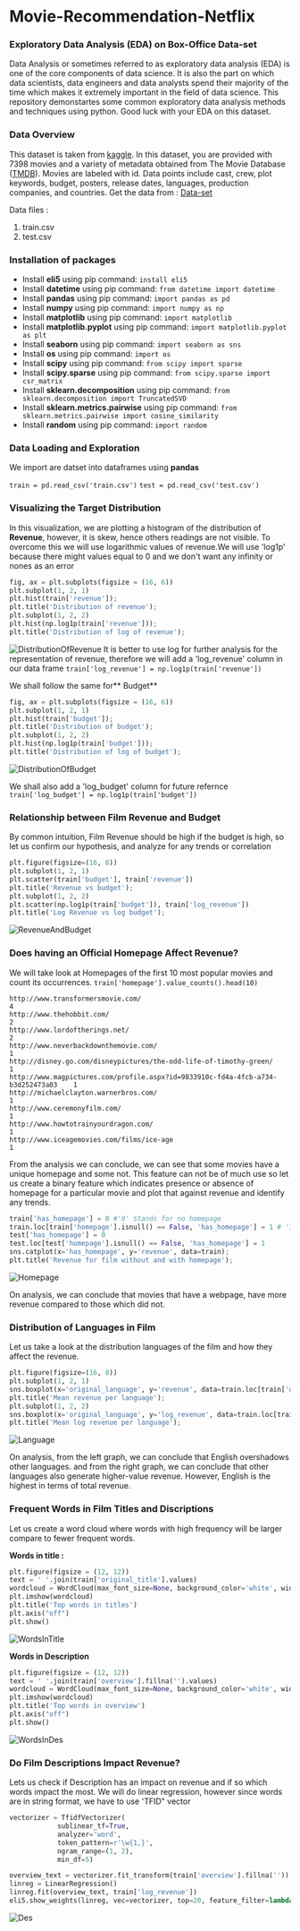 # Movie-Recommendation-Netflix

### Exploratory Data Analysis (EDA) on Box-Office Data-set
Data Analysis or sometimes referred to as exploratory data analysis (EDA) is one of the core components of data science. It is also the part on which data scientists, data engineers and data analysts spend their majority of the time which makes it extremely important in the field of data science. This repository demonstartes some common exploratory data analysis methods and techniques using python.  Good luck with your EDA on this dataset.

### Data Overview 
This dataset is taken from [kaggle](https://www.kaggle.com/ "kaggle"). In this dataset, you are provided with 7398 movies and a variety of metadata obtained from The Movie Database ([TMDB](https://www.themoviedb.org/ "TMDB")). Movies are labeled with id. Data points include cast, crew, plot keywords, budget, posters, release dates, languages, production companies, and countries.
Get the data from : [Data-set](https://www.kaggle.com/c/tmdb-box-office-prediction/data "DATASET")

Data files :
1. train.csv
2. test.csv

###  Installation of packages
- Install **eli5** using pip command: `install eli5`
- Install **datetime** using pip command: `from datetime import datetime`
- Install **pandas** using pip command: `import pandas as pd`
- Install **numpy** using pip command: `import numpy as np`
- Install **matplotlib** using pip command: `import matplotlib`
- Install **matplotlib.pyplot** using pip command: `import matplotlib.pyplot as plt`
- Install **seaborn** using pip command: `import seaborn as sns`
- Install **os** using pip command: `import os`
- Install **scipy** using pip command: `from scipy import sparse`
- Install **scipy.sparse** using pip command: `from scipy.sparse import csr_matrix`
- Install **sklearn.decomposition** using pip command: `from sklearn.decomposition import TruncatedSVD`
- Install **sklearn.metrics.pairwise** using pip command: `from sklearn.metrics.pairwise import cosine_similarity`
- Install **random** using pip command: `import random`

###  Data Loading and Exploration
 We import are datset into dataframes using **pandas**

`train = pd.read_csv('train.csv')`
`test = pd.read_csv('test.csv')`

### Visualizing the Target Distribution

In this visualization, we are plotting a histogram of the distribution of **Revenue**, however, it is skew, hence others readings are not visible. To overcome this we will use logarithmic values of revenue.We will use 'log1p' because there might values equal to 0 and we don't want any infinity or nones as an error



```Python
fig, ax = plt.subplots(figsize = (16, 6))
plt.subplot(1, 2, 1)
plt.hist(train['revenue']);
plt.title('Distribution of revenue');
plt.subplot(1, 2, 2)
plt.hist(np.log1p(train['revenue']));
plt.title('Distribution of log of revenue');
```

![DistributionOfRevenue](/plots/DistributionOfRevenue.png "Analysis 1")
It is better to use log for further analysis for the representation of revenue, therefore we will add a 'log_revenue' column in our data frame
`train['log_revenue'] = np.log1p(train['revenue'])`

We shall follow the same for** Budget**

```Python
fig, ax = plt.subplots(figsize = (16, 6))
plt.subplot(1, 2, 1)
plt.hist(train['budget']);
plt.title('Distribution of budget');
plt.subplot(1, 2, 2)
plt.hist(np.log1p(train['budget']));
plt.title('Distribution of log of budget');
```
![DistributionOfBudget](/plots/DistributionOfBudget.png "Analysis 1")

We shall also add a 'log_budget' column for future refernce
`train['log_budget'] = np.log1p(train['budget'])`
### Relationship between Film Revenue and Budget
By common intuition, Film Revenue should be high if the budget is high, so let us confirm our hypothesis, and analyze for any trends or correlation


```Python
plt.figure(figsize=(16, 8))
plt.subplot(1, 2, 1)
plt.scatter(train['budget'], train['revenue'])
plt.title('Revenue vs budget');
plt.subplot(1, 2, 2)
plt.scatter(np.log1p(train['budget']), train['log_revenue'])
plt.title('Log Revenue vs log budget');
```
![RevenueAndBudget](/plots/RevenueAndBudget.png "Analysis 2")

### Does having an Official Homepage Affect Revenue?

We will take look at Homepages of the first 10 most popular movies and count its occurrences.
`train['homepage'].value_counts().head(10)`

```
http://www.transformersmovie.com/                                                  4
http://www.thehobbit.com/                                                          2
http://www.lordoftherings.net/                                                     2
http://www.neverbackdownthemovie.com/                                              1
http://disney.go.com/disneypictures/the-odd-life-of-timothy-green/                 1
http://www.magpictures.com/profile.aspx?id=9833910c-fd4a-4fcb-a734-b3d252473a03    1
http://michaelclayton.warnerbros.com/                                              1
http://www.ceremonyfilm.com/                                                       1
http://www.howtotrainyourdragon.com/                                               1
http://www.iceagemovies.com/films/ice-age                                          1
```
From the analysis we can conclude, we can see that some movies have a unique homepage and some not. This feature can not be of much use so let us create a binary feature which indicates presence or absence of homepage for a particular movie and plot that against revenue and identify any trends.



```Python
train['has_homepage'] = 0 #'0' Stands for no homepage
train.loc[train['homepage'].isnull() == False, 'has_homepage'] = 1 # '1' stands for homepage
test['has_homepage'] = 0
test.loc[test['homepage'].isnull() == False, 'has_homepage'] = 1
sns.catplot(x='has_homepage', y='revenue', data=train);
plt.title('Revenue for film without and with homepage');
```

![Homepage](/plots/Homepage.png "Analysis 3")

On analysis, we can conclude that movies that have a webpage, have more revenue compared to those which did not.


### Distribution of Languages in Film

Let us take a look at the distribution languages of the film and how they affect the revenue.

```Python
plt.figure(figsize=(16, 8))
plt.subplot(1, 2, 1)
sns.boxplot(x='original_language', y='revenue', data=train.loc[train['original_language'].isin(train['original_language'].value_counts().head(10).index)]);
plt.title('Mean revenue per language');
plt.subplot(1, 2, 2)
sns.boxplot(x='original_language', y='log_revenue', data=train.loc[train['original_language'].isin(train['original_language'].value_counts().head(10).index)]);
plt.title('Mean log revenue per language');
```

![Language](/plots/Language.png "Analysis 4")

On analysis, from the left graph, we can conclude that English overshadows other languages. and from the right graph, we can conclude that other languages also generate higher-value revenue. However, English is the highest in terms of total revenue.

### Frequent Words in Film Titles and Discriptions
Let us create a word cloud where words with high frequency will be larger compare to fewer frequent words.

**Words in title :**
```Python
plt.figure(figsize = (12, 12))
text = ' '.join(train['original_title'].values)
wordcloud = WordCloud(max_font_size=None, background_color='white', width=1200, height=1000).generate(text)
plt.imshow(wordcloud)
plt.title('Top words in titles')
plt.axis("off")
plt.show()
```
![WordsInTitle](/plots/WordsInTitle.png "Analysis 5")

**Words in Description**

```Python
plt.figure(figsize = (12, 12))
text = ' '.join(train['overview'].fillna('').values)
wordcloud = WordCloud(max_font_size=None, background_color='white', width=1200, height=1000).generate(text)
plt.imshow(wordcloud)
plt.title('Top words in overview')
plt.axis("off")
plt.show()
```
![WordsInDes](/plots/WordsInDes.png "Analysis 5")

### Do Film Descriptions Impact Revenue?
Lets us check if Description has an impact on revenue and if so which words impact the most. We will do linear regression, however since words are in string format, we have to use 'TFID" vector

```Python
vectorizer = TfidfVectorizer(
            sublinear_tf=True,
            analyzer='word',
            token_pattern=r'\w{1,}',
            ngram_range=(1, 2),
            min_df=5)

overview_text = vectorizer.fit_transform(train['overview'].fillna(''))
linreg = LinearRegression()
linreg.fit(overview_text, train['log_revenue'])
eli5.show_weights(linreg, vec=vectorizer, top=20, feature_filter=lambda x: x != '<BIAS>')
```
![Des](/plots/Des.png "Analysis 6")






